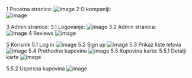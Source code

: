 1	Pocetna stranica: 
![image](https://github.com/user-attachments/assets/8a56e122-a1d6-4c30-ab25-ff7ae7ec514a)
2	O kompaniji:  
![image](https://github.com/user-attachments/assets/91207531-e96c-4904-ab08-c72ea65ca1d4)

3	Admin stranice:
3.1	Logovanje: 
![image](https://github.com/user-attachments/assets/83e91d6d-6dd3-49f1-ba5f-a98d48fbf61c)
3.2	Admin stranica:  
![image](https://github.com/user-attachments/assets/7b9ba702-72b0-457e-b89f-9019219a46d9)
4	Reviews
 ![image](https://github.com/user-attachments/assets/cbf1a5bd-73fe-4f3d-b8da-515b01caea26)

5	Korisnik
5.1	Log in 
![image](https://github.com/user-attachments/assets/a0399c5d-c485-4720-822c-b964f8dc047f)
5.2	Sign up
 ![image](https://github.com/user-attachments/assets/8ccb676a-86ff-4e69-ae32-14ff800497a6)
5.3	Prikaz liste letova 
![image](https://github.com/user-attachments/assets/6d0fba73-0025-417b-a05c-c02d2fd2b810)
5.4	Prethodne kupovine 
![image](https://github.com/user-attachments/assets/cc98d00c-5717-464b-a36e-48cd2d71d01b)
5.5	Kupovina karte:
5.5.1	Detalji karte
 ![image](https://github.com/user-attachments/assets/38d7d215-a8ac-49df-9d96-730eaa20eadd)

5.5.2	Uspesna kupovina 
![image](https://github.com/user-attachments/assets/f105d8a8-a9fb-46e2-85a6-e46133b30ac2)


